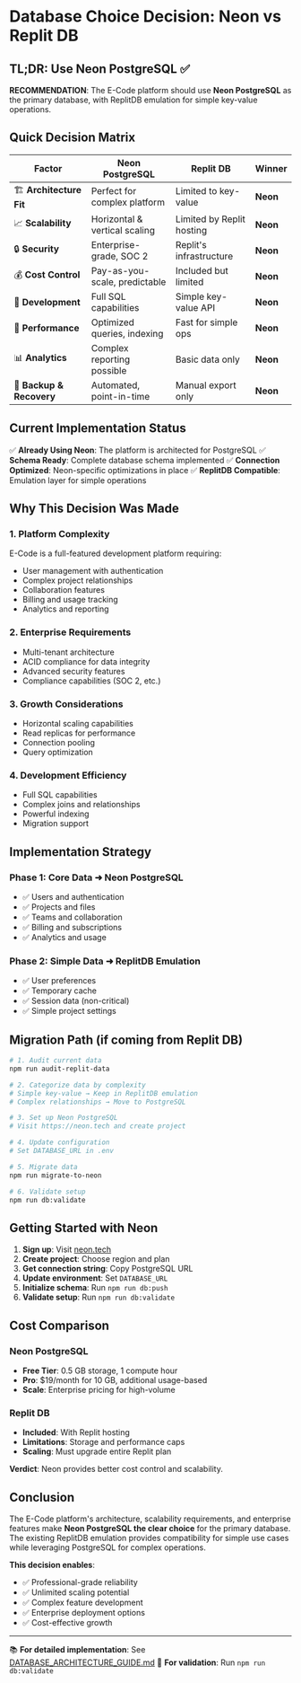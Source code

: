 # Database Choice Decision: Neon vs Replit DB

## TL;DR: Use Neon PostgreSQL ✅

**RECOMMENDATION**: The E-Code platform should use **Neon PostgreSQL** as the primary database, with ReplitDB emulation for simple key-value operations.

## Quick Decision Matrix

| Factor | Neon PostgreSQL | Replit DB | Winner |
|--------|----------------|-----------|---------|
| 🏗️ **Architecture Fit** | Perfect for complex platform | Limited to key-value | **Neon** |
| 📈 **Scalability** | Horizontal & vertical scaling | Limited by Replit hosting | **Neon** |
| 🔒 **Security** | Enterprise-grade, SOC 2 | Replit's infrastructure | **Neon** |
| 💰 **Cost Control** | Pay-as-you-scale, predictable | Included but limited | **Neon** |
| 🔧 **Development** | Full SQL capabilities | Simple key-value API | **Neon** |
| 🚀 **Performance** | Optimized queries, indexing | Fast for simple ops | **Neon** |
| 📊 **Analytics** | Complex reporting possible | Basic data only | **Neon** |
| 🔄 **Backup & Recovery** | Automated, point-in-time | Manual export only | **Neon** |

## Current Implementation Status

✅ **Already Using Neon**: The platform is architected for PostgreSQL
✅ **Schema Ready**: Complete database schema implemented
✅ **Connection Optimized**: Neon-specific optimizations in place
✅ **ReplitDB Compatible**: Emulation layer for simple operations

## Why This Decision Was Made

### 1. **Platform Complexity**
E-Code is a full-featured development platform requiring:
- User management with authentication
- Complex project relationships
- Collaboration features
- Billing and usage tracking
- Analytics and reporting

### 2. **Enterprise Requirements**
- Multi-tenant architecture
- ACID compliance for data integrity
- Advanced security features
- Compliance capabilities (SOC 2, etc.)

### 3. **Growth Considerations**
- Horizontal scaling capabilities
- Read replicas for performance
- Connection pooling
- Query optimization

### 4. **Development Efficiency**
- Full SQL capabilities
- Complex joins and relationships
- Powerful indexing
- Migration support

## Implementation Strategy

### Phase 1: Core Data ➜ Neon PostgreSQL
- ✅ Users and authentication
- ✅ Projects and files
- ✅ Teams and collaboration
- ✅ Billing and subscriptions
- ✅ Analytics and usage

### Phase 2: Simple Data ➜ ReplitDB Emulation
- ✅ User preferences
- ✅ Temporary cache
- ✅ Session data (non-critical)
- ✅ Simple project settings

## Migration Path (if coming from Replit DB)

```bash
# 1. Audit current data
npm run audit-replit-data

# 2. Categorize data by complexity
# Simple key-value → Keep in ReplitDB emulation
# Complex relationships → Move to PostgreSQL

# 3. Set up Neon PostgreSQL
# Visit https://neon.tech and create project

# 4. Update configuration
# Set DATABASE_URL in .env

# 5. Migrate data
npm run migrate-to-neon

# 6. Validate setup
npm run db:validate
```

## Getting Started with Neon

1. **Sign up**: Visit [neon.tech](https://neon.tech)
2. **Create project**: Choose region and plan
3. **Get connection string**: Copy PostgreSQL URL
4. **Update environment**: Set `DATABASE_URL`
5. **Initialize schema**: Run `npm run db:push`
6. **Validate setup**: Run `npm run db:validate`

## Cost Comparison

### Neon PostgreSQL
- **Free Tier**: 0.5 GB storage, 1 compute hour
- **Pro**: $19/month for 10 GB, additional usage-based
- **Scale**: Enterprise pricing for high-volume

### Replit DB
- **Included**: With Replit hosting
- **Limitations**: Storage and performance caps
- **Scaling**: Must upgrade entire Replit plan

**Verdict**: Neon provides better cost control and scalability.

## Conclusion

The E-Code platform's architecture, scalability requirements, and enterprise features make **Neon PostgreSQL the clear choice** for the primary database. The existing ReplitDB emulation provides compatibility for simple use cases while leveraging PostgreSQL for complex operations.

**This decision enables**:
- ✅ Professional-grade reliability
- ✅ Unlimited scaling potential  
- ✅ Complex feature development
- ✅ Enterprise deployment options
- ✅ Cost-effective growth

---

📚 **For detailed implementation**: See [DATABASE_ARCHITECTURE_GUIDE.md](./DATABASE_ARCHITECTURE_GUIDE.md)
🔧 **For validation**: Run `npm run db:validate`